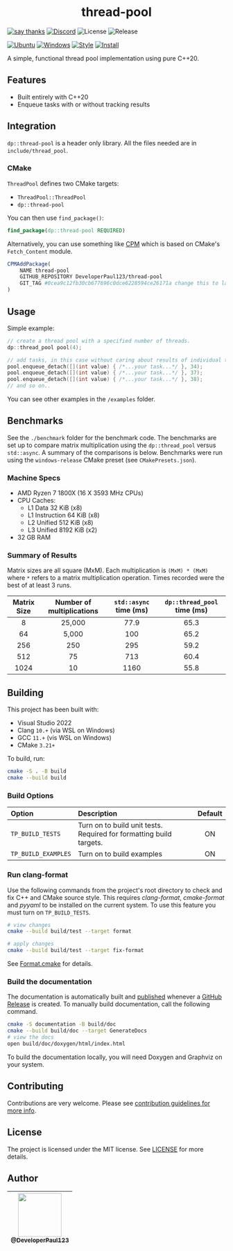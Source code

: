 <h1 align=center>
thread-pool
</h1>

[![say thanks](https://img.shields.io/badge/Say%20Thanks-👍-1EAEDB.svg)](https://github.com/DeveloperPaul123/periodic-function/stargazers)
[![Discord](https://img.shields.io/discord/652515194572111872)](https://discord.gg/CX2ybByRnt)
![License](https://img.shields.io/github/license/DeveloperPaul123/thread-pool?color=blue)
![Release](https://img.shields.io/github/v/release/DeveloperPaul123/thread-pool)

[![Ubuntu](https://github.com/DeveloperPaul123/thread-pool/actions/workflows/ubuntu.yml/badge.svg)](https://github.com/DeveloperPaul123/thread-pool/actions/workflows/ubuntu.yml)
[![Windows](https://github.com/DeveloperPaul123/thread-pool/actions/workflows/windows.yml/badge.svg)](https://github.com/DeveloperPaul123/thread-pool/actions/workflows/windows.yml)
[![Style](https://github.com/DeveloperPaul123/thread-pool/actions/workflows/style.yml/badge.svg)](https://github.com/DeveloperPaul123/thread-pool/actions/workflows/style.yml)
[![Install](https://github.com/DeveloperPaul123/thread-pool/actions/workflows/install.yml/badge.svg)](https://github.com/DeveloperPaul123/thread-pool/actions/workflows/install.yml)

A simple, functional thread pool implementation using pure C++20.

## Features

* Built entirely with C++20
* Enqueue tasks with or without tracking results

## Integration

`dp::thread-pool` is a header only library. All the files needed are in `include/thread_pool`. 

### CMake

`ThreadPool` defines two CMake targets:

* `ThreadPool::ThreadPool`
* `dp::thread-pool`

You can then use `find_package()`:

```cmake
find_package(dp::thread-pool REQUIRED)
```

Alternatively, you can use something like [CPM](https://github.com/TheLartians/CPM) which is based on CMake's `Fetch_Content` module.

```cmake
CPMAddPackage(
    NAME thread-pool
    GITHUB_REPOSITORY DeveloperPaul123/thread-pool
    GIT_TAG #0cea9c12fb30cb677696c0dce6228594ce26171a change this to latest commit or release tag
)
```

## Usage

Simple example:

```cpp
// create a thread pool with a specified number of threads.
dp::thread_pool pool(4);

// add tasks, in this case without caring about results of individual tasks
pool.enqueue_detach([](int value) { /*...your task...*/ }, 34);
pool.enqueue_detach([](int value) { /*...your task...*/ }, 37);
pool.enqueue_detach([](int value) { /*...your task...*/ }, 38);
// and so on..
```

You can see other examples in the `/examples` folder.

## Benchmarks 

See the `./benchmark` folder for the benchmark code. The benchmarks are set up to compare matrix multiplication using the `dp::thread_pool` versus `std::async`. A summary of the comparisons is below. Benchmarks were run using the `windows-release` CMake preset (see `CMakePresets.json`).

### Machine Specs

* AMD Ryzen 7 1800X (16 X 3593 MHz CPUs)
* CPU Caches:
  * L1 Data 32 KiB (x8)
  * L1 Instruction 64 KiB (x8)
  * L2 Unified 512 KiB (x8)
  * L3 Unified 8192 KiB (x2)
* 32 GB RAM

### Summary of Results

Matrix sizes are all square (MxM). Each multiplication is `(MxM) * (MxM)` where `*` refers to a matrix multiplication operation. Times recorded were the best of at least 3 runs.

| Matrix Size | Number of multiplications | `std::async` time (ms) | `dp::thread_pool` time (ms) |
|:-----------:|:-------------------------:|:----------------------:|:---------------------------:|
|      8      |          25,000           |          77.9          |            65.3             |
|     64      |           5,000           |          100           |            65.2             |
|     256     |            250            |          295           |            59.2             |
|     512     |            75             |          713           |            60.4             |
|    1024     |            10             |          1160          |            55.8             |

## Building

This project has been built with:

* Visual Studio 2022
* Clang `10.+` (via WSL on Windows)
* GCC `11.+` (vis WSL on Windows)
* CMake `3.21+`

To build, run:

```bash
cmake -S . -B build
cmake --build build
```

### Build Options

| Option              | Description                                                         | Default |
|:--------------------|:--------------------------------------------------------------------|:-------:|
| `TP_BUILD_TESTS`    | Turn on to build unit tests. Required for formatting build targets. |   ON    |
| `TP_BUILD_EXAMPLES` | Turn on to build examples                                           |   ON    |

### Run clang-format

Use the following commands from the project's root directory to check and fix C++ and CMake source style.
This requires _clang-format_, _cmake-format_ and _pyyaml_ to be installed on the current system. To use this feature you must turn on `TP_BUILD_TESTS`.

```bash
# view changes
cmake --build build/test --target format

# apply changes
cmake --build build/test --target fix-format
```

See [Format.cmake](https://github.com/TheLartians/Format.cmake) for details.

### Build the documentation

The documentation is automatically built and [published](https://developerpaul123.github.io/thread-pool) whenever a [GitHub Release](https://help.github.com/en/github/administering-a-repository/managing-releases-in-a-repository) is created.
To manually build documentation, call the following command.

```bash
cmake -S documentation -B build/doc
cmake --build build/doc --target GenerateDocs
# view the docs
open build/doc/doxygen/html/index.html
```

To build the documentation locally, you will need Doxygen and Graphviz on your system.

## Contributing

Contributions are very welcome. Please see [contribution guidelines for more info](CONTRIBUTING.md).

## License

The project is licensed under the MIT license. See [LICENSE](LICENSE) for more details.

## Author

| [<img src="https://avatars0.githubusercontent.com/u/6591180?s=460&v=4" width="100"><br><sub>@DeveloperPaul123</sub>](https://github.com/DeveloperPaul123) |
|:----:|
